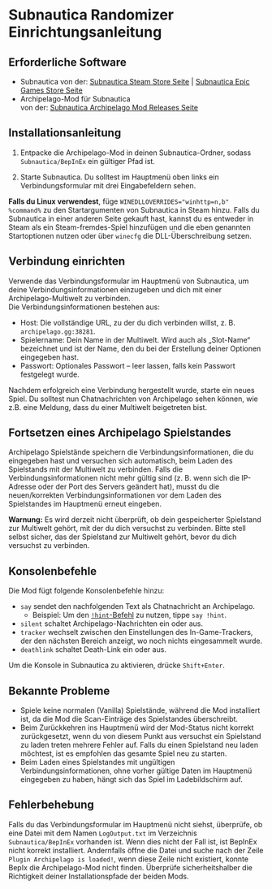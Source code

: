 # Subnautica Randomizer Einrichtungsanleitung

## Erforderliche Software

- Subnautica von der: [Subnautica Steam Store Seite](https://store.steampowered.com/app/264710/Subnautica/) | [Subnautica Epic Games Store Seite](https://store.epicgames.com/p/subnautica)
- Archipelago-Mod für Subnautica  
  von der: [Subnautica Archipelago Mod Releases Seite](https://github.com/Berserker66/ArchipelagoSubnauticaModSrc/releases)

## Installationsanleitung

1. Entpacke die Archipelago-Mod in deinen Subnautica-Ordner, sodass `Subnautica/BepInEx` ein gültiger Pfad ist.

2. Starte Subnautica. Du solltest im Hauptmenü oben links ein Verbindungsformular mit drei Eingabefeldern sehen.

**Falls du Linux verwendest**, füge ``WINEDLLOVERRIDES="winhttp=n,b" %command%`` zu den Startargumenten von Subnautica in Steam hinzu. Falls du Subnautica in einer anderen Seite gekauft hast, kannst du es entweder in Steam als ein Steam-fremdes-Spiel hinzufügen und die eben genannten Startoptionen nutzen oder über `winecfg` die DLL-Überschreibung setzen.

## Verbindung einrichten

Verwende das Verbindungsformular im Hauptmenü von Subnautica, um deine Verbindungsinformationen einzugeben und dich mit einer Archipelago-Multiwelt zu verbinden.  
Die Verbindungsinformationen bestehen aus:
- Host: Die vollständige URL, zu der du dich verbinden willst, z. B. `archipelago.gg:38281`.
- Spielername: Dein Name in der Multiwelt. Wird auch als „Slot-Name“ bezeichnet und ist der Name, den du bei der Erstellung deiner Optionen eingegeben hast.
- Passwort: Optionales Passwort – leer lassen, falls kein Passwort festgelegt wurde.

Nachdem erfolgreich eine Verbindung hergestellt wurde, starte ein neues Spiel. Du solltest nun Chatnachrichten von Archipelago sehen können, wie z.B. eine Meldung, dass du einer Multiwelt beigetreten bist.

## Fortsetzen eines Archipelago Spielstandes

Archipelago Spielstände speichern die Verbindungsinformationen, die du eingegeben hast und versuchen sich automatisch, beim Laden des Spielstands mit der Multiwelt zu verbinden. 
Falls die Verbindungsinformationen nicht mehr gültig sind (z. B. wenn sich die IP-Adresse oder der Port des Servers geändert hat), musst du die neuen/korrekten Verbindungsinformationen vor dem Laden des Spielstandes im Hauptmenü erneut eingeben.

**Warnung:** Es wird derzeit nicht überprüft, ob dein gespeicherter Spielstand zur Multiwelt gehört, mit der du dich versuchst zu verbinden. Bitte stell selbst sicher, das der Spielstand zur Multiwelt gehört, bevor du dich versuchst zu verbinden.

## Konsolenbefehle

Die Mod fügt folgende Konsolenbefehle hinzu:
- `say` sendet den nachfolgenden Text als Chatnachricht an Archipelago.
    - Beispiel: Um den [`!hint`-Befehl](/tutorial/Archipelago/commands/en#remote-commands) zu nutzen, tippe `say !hint`.
- `silent` schaltet Archipelago-Nachrichten ein oder aus.
- `tracker` wechselt zwischen den Einstellungen des In-Game-Trackers, der den nächsten Bereich anzeigt, wo noch nichts eingesammelt wurde.
- `deathlink` schaltet Death-Link ein oder aus.

Um die Konsole in Subnautica zu aktivieren, drücke `Shift+Enter`.

## Bekannte Probleme

- Spiele keine normalen (Vanilla) Spielstände, während die Mod installiert ist, da die Mod die Scan-Einträge des Spielstandes überschreibt.
- Beim Zurückkehren ins Hauptmenü wird der Mod-Status nicht korrekt zurückgesetzt, wenn du von diesem Punkt aus versuchst ein Spielstand zu laden treten mehrere Fehler auf.
  Falls du einen Spielstand neu laden möchtest, ist es empfohlen das gesamte Spiel neu zu starten.
- Beim Laden eines Spielstandes mit ungültigen Verbindungsinformationen, ohne vorher gültige Daten im Hauptmenü eingegeben zu haben, hängt sich das Spiel im Ladebildschirm auf.

## Fehlerbehebung

Falls du das Verbindungsformular im Hauptmenü nicht siehst, überprüfe, ob eine Datei mit dem Namen `LogOutput.txt` im Verzeichnis `Subnautica/BepInEx` vorhanden ist.
Wenn dies nicht der Fall ist, ist BepInEx nicht korrekt installiert.
Andernfalls öffne die Datei und suche nach der Zeile `Plugin Archipelago is loaded!`, wenn diese Zeile nicht existiert, konnte BepIx die Archipelago-Mod nicht finden. Überprüfe sicherheitshalber die Richtigkeit deiner Installationspfade der beiden Mods.
